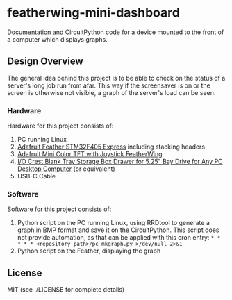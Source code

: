 # featherwing-mini-dashboard

Documentation and CircuitPython code for a device mounted to the front of a computer which displays graphs.

## Design Overview

The general idea behind this project is to be able to check on the status of a server's long job run from afar.  This way if the screensaver is on or the screen is otherwise not visible, a graph of the server's load can be seen.

### Hardware

Hardware for this project consists of:

1. PC running Linux
1. [Adafruit Feather STM32F405 Express](https://www.adafruit.com/product/4382) including stacking headers
1. [Adafruit Mini Color TFT with Joystick FeatherWing](https://www.adafruit.com/product/3321)
1. [I/O Crest Blank Tray Storage Box Drawer for 5.25" Bay Drive for Any PC Desktop Computer](https://amzn.com/B01LY3YDLN) (or equivalent)
1. USB-C Cable

### Software

Software for this project consists of:

1. Python script on the PC running Linux, using RRDtool to generate a graph in BMP format and save it on the CircuitPython.  This script does not provide automation, as that can be applied with this cron entry: `* * * * * <repository path>/pc_mkgraph.py >/dev/null 2>&1`
1. Python script on the Feather, displaying the graph

## License

MIT (see ./LICENSE for complete details)
